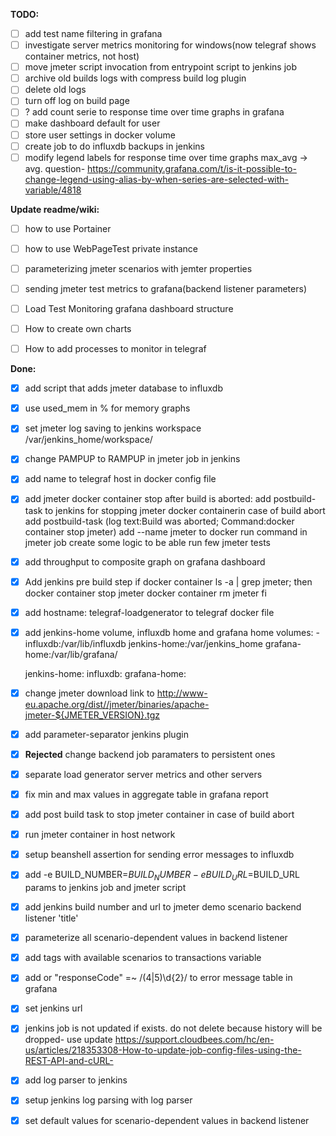 **TODO:**
- [ ] add test name filtering in grafana
- [ ] investigate server metrics monitoring for windows(now telegraf shows container metrics, not host)
- [ ] move jmeter script invocation from entrypoint script to jenkins job
- [ ] archive old builds logs with compress build log plugin
- [ ] delete old logs
- [ ] turn off log on build page
- [ ] ? add count serie to response time over time graphs in grafana
- [ ] make dashboard default for user
- [ ] store user settings in docker volume
- [ ] create job to do influxdb backups in jenkins
- [ ] modify legend labels for response time over time graphs max_avg -> avg. question- https://community.grafana.com/t/is-it-possible-to-change-legend-using-alias-by-when-series-are-selected-with-variable/4818

**Update readme/wiki:**
- [ ] how to use Portainer
- [ ] how to use WebPageTest private instance
- [ ] parameterizing jmeter scenarios with jemter properties
- [ ] sending jmeter test metrics to grafana(backend listener parameters)
- [ ] Load Test Monitoring grafana dashboard structure
- [ ] How to create own charts
- [ ] How to add processes to monitor in telegraf


**Done:**
- [x] add script that adds jmeter database to influxdb
- [x] use used_mem in % for memory graphs
- [x] set jmeter log saving to jenkins workspace /var/jenkins_home/workspace/
- [x] change PAMPUP to RAMPUP in jmeter job in jenkins
- [x] add name to telegraf host in docker config file
- [x] add jmeter docker container stop after build is aborted:
	add postbuild-task to jenkins for stopping jmeter docker containerin case of build abort
		add postbuild-task (log text:Build was aborted; Command:docker container stop jmeter)
		add --name jmeter to docker run command in jmeter job
	create some logic to be able run few jmeter tests
- [x] add throughput to composite graph on grafana dashboard
- [x] Add jenkins pre build step
		if docker container ls -a | grep jmeter;
	then
		docker container stop jmeter
		docker container rm jmeter
	fi
- [x] add hostname: telegraf-loadgenerator to telegraf docker file
- [x] add jenkins-home volume, influxdb home and grafana home
	volumes:
       - influxdb:/var/lib/influxdb
	jenkins-home:/var/jenkins_home
	grafana-home:/var/lib/grafana/

	jenkins-home:
	influxdb:
	grafana-home:
- [x] change jmeter download link to http://www-eu.apache.org/dist//jmeter/binaries/apache-jmeter-${JMETER_VERSION}.tgz
- [x] add parameter-separator jenkins plugin
- [x] **Rejected** change backend job paramaters to persistent ones
- [x] separate load generator server metrics and other servers
- [x] fix min and max values in aggregate table in grafana report
- [x] add post build task to stop jmeter container in case of build abort
- [x] run jmeter container in host network
- [x] setup beanshell assertion for sending error messages to influxdb
- [x] add -e BUILD_NUMBER=$BUILD_NUMBER -e BUILD_URL=$BUILD_URL params to jenkins job and jmeter script 
- [x] add jenkins build number and url to jmeter demo scenario backend listener 'title'
- [x] parameterize all scenario-dependent values in backend listener
- [x] add tags with available scenarios to transactions variable
- [x] add or  "responseCode" =~ /(4|5)\\d{2}/ to error message table in grafana
- [x] set jenkins url
- [x] jenkins job is not updated if exists. do not delete because history will be dropped- use update https://support.cloudbees.com/hc/en-us/articles/218353308-How-to-update-job-config-files-using-the-REST-API-and-cURL-
- [x] add log parser to jenkins
- [x] setup jenkins log parsing with log parser
- [x] set default values for scenario-dependent values in backend listener

